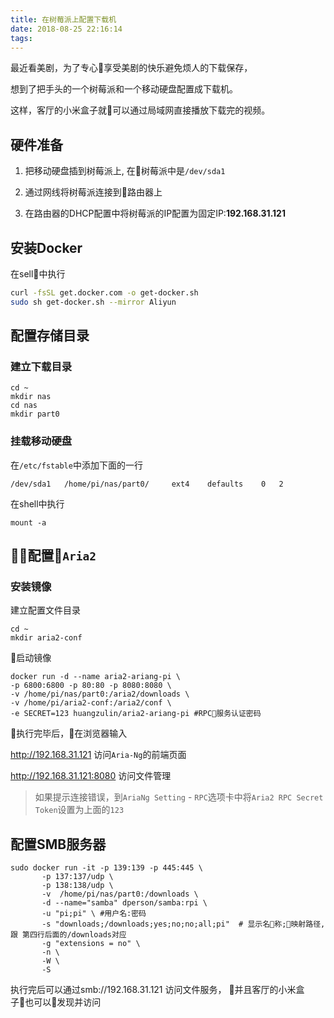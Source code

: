 ```yaml
---
title: 在树莓派上配置下载机
date: 2018-08-25 22:16:14
tags:
---
```


最近看美剧，为了专心享受美剧的快乐避免烦人的下载保存，

想到了把手头的一个树莓派和一个移动硬盘配置成下载机。

这样，客厅的小米盒子就可以通过局域网直接播放下载完的视频。

## 硬件准备

1. 把移动硬盘插到树莓派上, 在树莓派中是`/dev/sda1`

2. 通过网线将树莓派连接到路由器上

3. 在路由器的DHCP配置中将树莓派的IP配置为固定IP:**192.168.31.121**


## 安装Docker

在sell中执行

```sh
curl -fsSL get.docker.com -o get-docker.sh
sudo sh get-docker.sh --mirror Aliyun
```

## 配置存储目录

### 建立下载目录

```
cd ~
mkdir nas
cd nas 
mkdir part0
```

### 挂载移动硬盘

在`/etc/fstable`中添加下面的一行

```
/dev/sda1   /home/pi/nas/part0/     ext4    defaults    0   2
```

在shell中执行

```
mount -a
```

## 配置`Aria2`

### 安装镜像

建立配置文件目录

```
cd ~
mkdir aria2-conf
```

启动镜像

```shell
docker run -d --name aria2-ariang-pi \
-p 6800:6800 -p 80:80 -p 8080:8080 \
-v /home/pi/nas/part0:/aria2/downloads \
-v /home/pi/aria2-conf:/aria2/conf \
-e SECRET=123 huangzulin/aria2-ariang-pi #RPC服务认证密码
```

执行完毕后，在浏览器输入

http://192.168.31.121 访问`Aria-Ng`的前端页面

http://192.168.31.121:8080 访问文件管理

> 如果提示连接错误，到`AriaNg Setting` - `RPC`选项卡中将`Aria2 RPC Secret Token`设置为上面的`123`


## 配置SMB服务器

```
sudo docker run -it -p 139:139 -p 445:445 \
       -p 137:137/udp \
       -p 138:138/udp \
       -v  /home/pi/nas/part0:/downloads \
       -d --name="samba" dperson/samba:rpi \
       -u "pi;pi" \ #用户名:密码
       -s "downloads;/downloads;yes;no;no;all;pi"  # 显示名称;映射路径,跟 第四行后面的/downloads对应
       -g "extensions = no" \
       -n \
       -W \
       -S 
```

执行完后可以通过smb://192.168.31.121 访问文件服务， 并且客厅的小米盒子也可以发现并访问